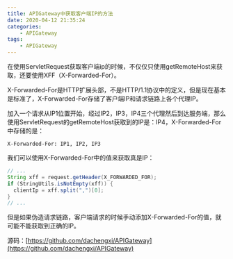 ```yaml
---
title: APIGateway中获取客户端IP的方法
date: 2020-04-12 21:35:24
categories: 
	- APIGateway
tags:
	- APIGateway
---
```


在使用ServletRequest获取客户端ip的时候，不仅仅只使用getRemoteHost来获取，还要使用XFF（X-Forwarded-For）。

<!--more-->

X-Forwarded-For是HTTP扩展头部，不是HTTP/1.1协议中的定义，但是现在基本是标准了，X-Forwarded-For存储了客户端IP和请求链路上各个代理IP。

加入一个请求从IP1位置开始，经过IP2，IP3，IP4三个代理然后到达服务端，那么使用ServletRequest的getRemoteHost获取到的IP是：IP4，X-Forwarded-For中存储的是：

```
X-Forwarded-For: IP1, IP2, IP3
```

我们可以使用X-Forwarded-For中的值来获取真是IP：

```java
// ...
String xff = request.getHeader(X_FORWARDED_FOR);
if (StringUtils.isNotEmpty(xff)) {
  clientIp = xff.split(",")[0];
}
// ...
```

但是如果伪造请求链路，客户端请求的时候手动添加X-Forwarded-For的值，就可能不能获取到正确的IP。



源码：[https://github.com/dachengxi/APIGateway](https://github.com/dachengxi/APIGateway)